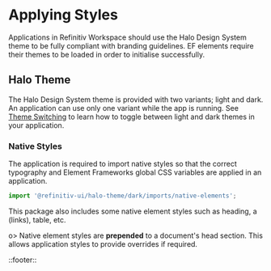 <!--
type: page
title: Styling
location: ./start/styling
layout: default
-->

# Applying Styles

Applications in Refinitiv Workspace should use the Halo Design System theme to be fully compliant with branding guidelines. EF elements require their themes to be loaded in order to initialise successfully.

## Halo Theme
The Halo Design System theme is provided with two variants; light and dark. An application can use only one variant while the app is running. See [Theme Switching](/guides/theme-switching) to learn how to toggle between light and dark themes in your application.

### Native Styles

The application is required to import native styles so that the correct typography and Element Frameworks global CSS variables are applied in an application.

```javascript
import '@refinitiv-ui/halo-theme/dark/imports/native-elements';
```

This package also includes some native element styles such as heading, a (links), table, etc.

o> Native element styles are **prepended** to a document's head section. This allows application styles to provide overrides if required.

::footer::
